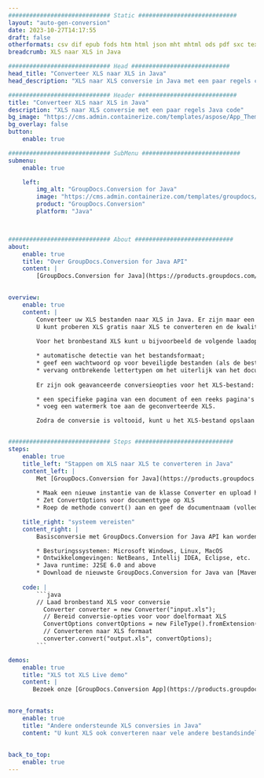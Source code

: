 ```yaml
---
############################# Static ############################
layout: "auto-gen-conversion"
date: 2023-10-27T14:17:55
draft: false
otherformats: csv dif epub fods htm html json mht mhtml ods pdf sxc tex tsv xlam xls xlsb xlsm xlsx xlt xltm xltx xml xps
breadcrumb: XLS naar XLS in Java

############################# Head ############################
head_title: "Converteer XLS naar XLS in Java"
head_description: "XLS naar XLS conversie in Java met een paar regels code. Converteer meer dan 160 bestandsindelingen met de GroupDocs-documentconversie-API voor Java"

############################# Header ############################
title: "Converteer XLS naar XLS in Java"
description: "XLS naar XLS conversie met een paar regels Java code"
bg_image: "https://cms.admin.containerize.com/templates/aspose/App_Themes/V3/images/bg/header1.png"
bg_overlay: false
button:
    enable: true

############################# SubMenu ############################
submenu:
    enable: true

    left:
        img_alt: "GroupDocs.Conversion for Java"
        image: "https://cms.admin.containerize.com/templates/groupdocs/images/product-logos/90x90-noborder/groupdocs-conversion-java.png"
        product: "GroupDocs.Conversion"
        platform: "Java"



############################# About ############################
about:
    enable: true
    title: "Over GroupDocs.Conversion for Java API"
    content: |
        [GroupDocs.Conversion for Java](https://products.groupdocs.com/conversion/java/) is een geavanceerde conversie-API voor bestandsindelingen voor het converteren tussen populaire afbeeldings- en documentindelingen zoals Microsoft Office, OpenDocument, PDF, HTML, e-mail, CAD. en nog veel meer met slechts een paar regels code. De native API detecteert automatisch de formaten van de originele documenten en biedt veel opties voor het aanpassen van de geconverteerde documenten. Naast de functie om informatie uit een document te extraheren, ondersteunt het standaard ook het cachen van de conversieresultaten naar de lokale schijf. Elk type cacheopslag kan echter worden ondersteund door de juiste interfaces te implementeren - Amazon S3, Dropbox, Google Drive, Windows Azure, Reddis of andere.
    

overview:
    enable: true
    content: |
        Converteer uw XLS bestanden naar XLS in Java. Er zijn maar een paar regels Java code nodig op elk platform naar keuze, zoals Windows, Linux, macOS.
        U kunt proberen XLS gratis naar XLS te converteren en de kwaliteit van de conversieresultaten te evalueren. Naast eenvoudige scripts voor bestandsconversie, kunt u meer geavanceerde opties proberen voor het laden van het XLS-bronbestand en het opslaan van de XLS-uitvoer. 
        
        Voor het bronbestand XLS kunt u bijvoorbeeld de volgende laadopties gebruiken:

        * automatische detectie van het bestandsformaat;
        * geef een wachtwoord op voor beveiligde bestanden (als de bestandsindeling dit ondersteunt);
        * vervang ontbrekende lettertypen om het uiterlijk van het document te behouden.
        
        Er zijn ook geavanceerde conversieopties voor het XLS-bestand:

        * een specifieke pagina van een document of een reeks pagina's converteren;
        * voeg een watermerk toe aan de geconverteerde XLS.

        Zodra de conversie is voltooid, kunt u het XLS-bestand opslaan in uw lokale bestandspad of in opslag van derden, zoals FTP, Amazon S3, Google Drive, Dropbox enz. Let op - om XLS te converteren tot XLS, hoeft u geen extra software te installeren, zoals MS Office, Open Office, Adobe Acrobat Reader etc.


############################# Steps ############################
steps:
    enable: true
    title_left: "Stappen om XLS naar XLS te converteren in Java"
    content_left: |
        Met [GroupDocs.Conversion for Java](https://products.groupdocs.com/conversion/java/) kunnen ontwikkelaars het XLS-bestand eenvoudig converteren naar XLS met een paar regels code.
        
        * Maak een nieuwe instantie van de klasse Converter en upload het bestand XLS met het volledige pad
        * Zet ConvertOptions voor documenttype op XLS
        * Roep de methode convert() aan en geef de documentnaam (volledig pad) en formaat (XLS) door als parameter

    title_right: "systeem vereisten"
    content_right: |
        Basisconversie met GroupDocs.Conversion for Java API kan worden gedaan met slechts een paar regels code. Onze API's worden ondersteund op alle belangrijke platforms en besturingssystemen. Voordat u de onderstaande code uitvoert, moet u ervoor zorgen dat de volgende vereisten op uw systeem zijn geïnstalleerd.

        * Besturingssystemen: Microsoft Windows, Linux, MacOS
        * Ontwikkelomgevingen: NetBeans, Intellij IDEA, Eclipse, etc.
        * Java runtime: J2SE 6.0 and above
        * Download de nieuwste GroupDocs.Conversion for Java van [Maven](https://repository.groupdocs.com/webapp/#/artifacts/browse/tree/General/repo/com/groupdocs/groupdocs-conversion)
         
    code: |
        ```java    
        // Laad bronbestand XLS voor conversie
          Converter converter = new Converter("input.xls");
          // Bereid conversie-opties voor voor doelformaat XLS
          ConvertOptions convertOptions = new FileType().fromExtension("xls").getConvertOptions();
          // Converteren naar XLS formaat
          converter.convert("output.xls", convertOptions);
        ```

demos:
    enable: true
    title: "XLS tot XLS Live demo"
    content: |
       Bezoek onze [GroupDocs.Conversion App](https://products.groupdocs.app/conversion/family) website en probeer XLS naar XLS conversie nu. De gratis demo heeft de volgende voordelen:
          

more_formats:
    enable: true
    title: "Andere ondersteunde XLS conversies in Java"
    content: "U kunt XLS ook converteren naar vele andere bestandsindelingen. Zie de lijst hieronder."
       
       
back_to_top:
    enable: true
---
```

